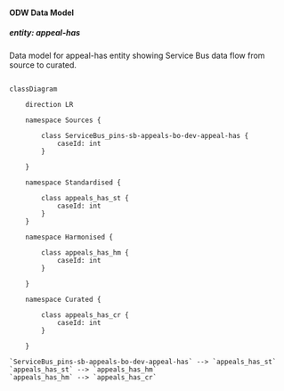 #### ODW Data Model

##### entity: appeal-has

Data model for appeal-has entity showing Service Bus data flow from source to curated.

```mermaid

classDiagram

    direction LR

    namespace Sources {

        class ServiceBus_pins-sb-appeals-bo-dev-appeal-has {
            caseId: int
        }

    }
    
    namespace Standardised {

        class appeals_has_st {
            caseId: int
        }
    }

    namespace Harmonised {

        class appeals_has_hm {
            caseId: int
        }

    }

    namespace Curated {

        class appeals_has_cr {
            caseId: int
        }

    }

`ServiceBus_pins-sb-appeals-bo-dev-appeal-has` --> `appeals_has_st`
`appeals_has_st` --> `appeals_has_hm`
`appeals_has_hm` --> `appeals_has_cr`


```

